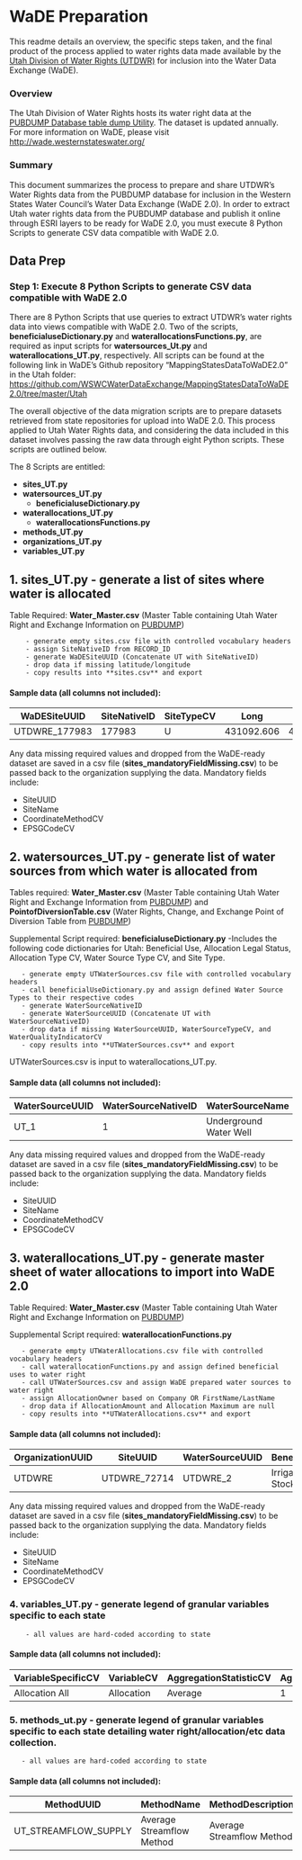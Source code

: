 # WaDE Preparation

This readme details an overview, the specific steps taken, and the final product of the process applied to water rights data made available by the [Utah Division of Water Rights (UTDWR)](https://www.waterrights.utah.gov/contact.asp) for inclusion into the Water Data Exchange (WaDE). 

### Overview 
The Utah Division of Water Rights hosts its water right data at the [PUBDUMP Database table dump Utility](https://www.waterrights.utah.gov/cgi-bin/pubdump.exe?DBNAME=WRDB&SECURITYKEY=wrt2012access).
The dataset is updated annually. For more information on WaDE, please visit http://wade.westernstateswater.org/


### Summary
This document summarizes the process to prepare and share UTDWR’s Water Rights data from the PUBDUMP database for inclusion in the Western States Water Council’s Water Data Exchange (WaDE 2.0). In order to extract Utah water rights data from the PUBDUMP database and publish it online through ESRI layers to be ready for WaDE 2.0, you must execute 8 Python Scripts to generate CSV data compatible with WaDE 2.0.
 
 ## Data Prep
 ### Step 1: Execute 8 Python Scripts to generate CSV data compatible with WaDE 2.0

There are 8 Python Scripts that use queries to extract UTDWR’s water rights data into views compatible with WaDE 2.0. Two of the scripts, **beneficialuseDictionary.py** and **waterallocationsFunctions.py**, are required as input scripts for **watersources_Ut.py** and **waterallocations_UT.py**, respectively.  All scripts can be found at the following link in WaDE’s Github repository “MappingStatesDataToWaDE2.0” in the Utah folder:
https://github.com/WSWCWaterDataExchange/MappingStatesDataToWaDE2.0/tree/master/Utah


The overall objective of the data migration scripts are to prepare datasets retrieved from state repositories for upload into WaDE 2.0.  This process applied to Utah Water Rights data, and considering the data included in this dataset involves passing the raw data through eight Python scripts. These scripts are outlined below.

The 8 Scripts are entitled:
- **sites_UT.py**
- **watersources_UT.py**
   - **beneficialuseDictionary.py**
- **waterallocations_UT.py**
   - **waterallocationsFunctions.py**
-  **methods_UT.py**
-  **organizations_UT.py**
-  **variables_UT.py**



##  1.  sites_UT.py - generate a list of sites where water is allocated
 Table Required: **Water_Master.csv** (Master Table containing Utah Water Right and Exchange Information on [PUBDUMP](https://www.waterrights.utah.gov/cgi-bin/pubdump.exe?DBNAME=WRDB&SECURITYKEY=wrt2012access))

        - generate empty sites.csv file with controlled vocabulary headers
        - assign SiteNativeID from RECORD_ID
        - generate WaDESiteUUID (Concatenate UT with SiteNativeID)
        - drop data if missing latitude/longitude
        - copy results into **sites.csv** and export



#### Sample data (all columns not included):

   WaDESiteUUID | SiteNativeID | SiteTypeCV | Long | Lat
   ------------ | ------------ | ---------- | ---- | ----
   UTDWRE_177983 | 177983 |U | 431092.606 |4616232.618

Any data missing required values and dropped from the WaDE-ready dataset are saved in a csv file (**sites_mandatoryFieldMissing.csv**) to be passed back to the organization supplying the data.
  Mandatory fields include: 
 - SiteUUID 
 - SiteName
 - CoordinateMethodCV 
 - EPSGCodeCV



##  2. watersources_UT.py - generate list of water sources from which water is allocated from
Tables required:
**Water_Master.csv** (Master Table containing Utah Water Right and Exchange Information from [PUBDUMP](https://www.waterrights.utah.gov/cgi-bin/pubdump.exe?DBNAME=WRDB&SECURITYKEY=wrt2012access)) and **PointofDiversionTable.csv** (Water Rights, Change, and Exchange Point of Diversion Table from [PUBDUMP](https://www.waterrights.utah.gov/cgi-bin/pubdump.exe?DBNAME=WRDB&SECURITYKEY=wrt2012access))    

Supplemental Script required:
**beneficialuseDictionary.py**
 -Includes the following code dictionaries for Utah: Beneficial Use, Allocation Legal Status, Allocation Type CV, Water Source Type CV, and Site Type. 

       - generate empty UTWaterSources.csv file with controlled vocabulary headers  
       - call beneficialUseDictionary.py and assign defined Water Source Types to their respective codes
       - generate WaterSourceNativeID 
       - generate WaterSourceUUID (Concatenate UT with WaterSourceNativeID)
       - drop data if missing WaterSourceUUID, WaterSourceTypeCV, and WaterQualityIndicatorCV
       - copy results into **UTWaterSources.csv** and export 
 
  UTWaterSources.csv is input to waterallocations_UT.py.

   #### Sample data (all columns not included):
   
   WaterSourceUUID | WaterSourceNativeID | WaterSourceName | WaterSourceTypeCV | WaterQualityIndicatorCV
   ------------ | ------------ | -------- | ---------- | ---- 
   UT_1 | 1 | Underground Water Well  | groundwaterall | Fresh

Any data missing required values and dropped from the WaDE-ready dataset are saved in a csv file (**sites_mandatoryFieldMissing.csv**) to be passed back to the organization supplying the data. 
  Mandatory fields include: 
 - SiteUUID 
 - SiteName 
 - CoordinateMethodCV 
 - EPSGCodeCV






##  3. waterallocations_UT.py - generate master sheet of water allocations to import into WaDE 2.0
Table Required: **Water_Master.csv** (Master Table containing Utah Water Right and Exchange Information on [PUBDUMP](https://www.waterrights.utah.gov/cgi-bin/pubdump.exe?DBNAME=WRDB&SECURITYKEY=wrt2012access)) 

Supplemental Script required:
**waterallocationFunctions.py**

       - generate empty UTWaterAllocations.csv file with controlled vocabulary headers
       - call waterallocationFunctions.py and assign defined beneficial uses to water right 
       - call UTWaterSources.csv and assign WaDE prepared water sources to water right
       - assign AllocationOwner based on Company OR FirstName/LastName
       - drop data if AllocationAmount and Allocation Maximum are null
       - copy results into **UTWaterAllocations.csv** and export
        


####  Sample data (all columns not included):
   
   OrganizationUUID | SiteUUID | WaterSourceUUID | BeneficialUseCategory | AllocationNativeID | AllocationTypeCV | AllocationOwner | AllocationLegalStatusCV | AllocationAmount | 
   ---------------- | ------------ | -------- | ---------- | ----------- | ---------- | ----------- | --------- |------|
  UTDWRE | UTDWRE_72714 | UTDWRE_2 | Irrigation, Stockwatering | 61-2981 |Underground Water Claim| Morgan Ranches, LLC | Certificated | 0.4223| 

Any data missing required values and dropped from the WaDE-ready dataset are saved in a csv file (**sites_mandatoryFieldMissing.csv**) to be passed back to the organization supplying the data.
Mandatory fields include: 
 - SiteUUID 
 - SiteName 
 - CoordinateMethodCV
 - EPSGCodeCV
 
 
 
 
 
### 4. variables_UT.py - generate legend of granular variables specific to each state
        - all values are hard-coded according to state


#### Sample data (all columns not included):
   
   VariableSpecificCV | VariableCV | AggregationStatisticCV| AggregationInterval | AggregationIntervalUnitCV | ReportYearStartMonth| ReportYearTypeCV | AmountUnitCV | 
   ---------------- | ------------ | -------- | ---------- | ----------- | ---------- | ----------- | --------- |
  Allocation All | Allocation | Average| 1 | Year |10| WaterYear| CFS|
  
  
  
  
### 5. methods_ut.py - generate legend of granular variables specific to each state detailing water right/allocation/etc data collection.
       - all values are hard-coded according to state
       
#### Sample data (all columns not included):
   
   MethodUUID | MethodName | MethodDescription| MethodNEMLink | ApplicableResourceTypeCV | MethodTypeCV| DataCoverageValue | DataQualityValueCV | DataConfidenceValue|
   ---------------- | ------------ | -------- | ---------- | ----------- | ---------- | ----------- | --------- | --------|
  UT_STREAMFLOW_SUPPLY| Average Streamflow Method | Average Streamflow Method|  | Surface Water | Modeled|      |         |
